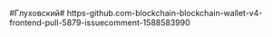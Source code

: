 #Глуховский# https-github.com-blockchain-blockchain-wallet-v4-frontend-pull-5879-issuecomment-1588583990

